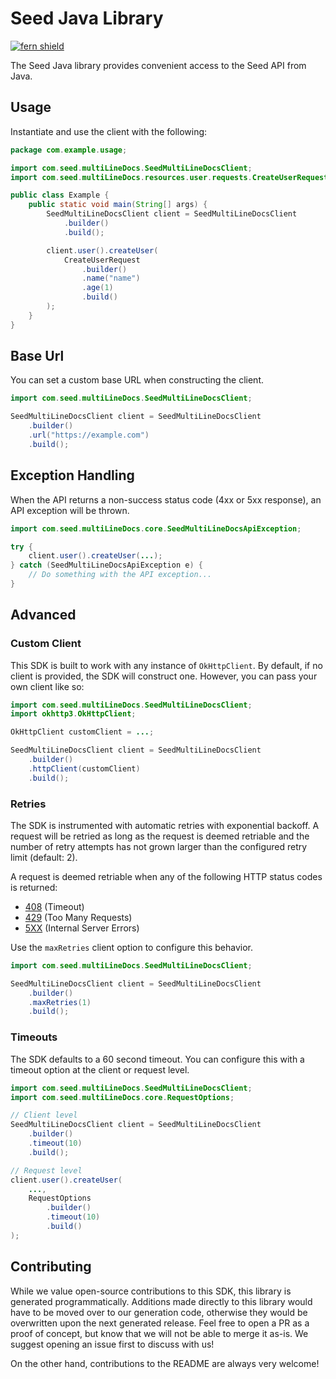 # Seed Java Library

[![fern shield](https://img.shields.io/badge/%F0%9F%8C%BF-Built%20with%20Fern-brightgreen)](https://buildwithfern.com?utm_source=github&utm_medium=github&utm_campaign=readme&utm_source=Seed%2FJava)

The Seed Java library provides convenient access to the Seed API from Java.

## Usage

Instantiate and use the client with the following:

```java
package com.example.usage;

import com.seed.multiLineDocs.SeedMultiLineDocsClient;
import com.seed.multiLineDocs.resources.user.requests.CreateUserRequest;

public class Example {
    public static void main(String[] args) {
        SeedMultiLineDocsClient client = SeedMultiLineDocsClient
            .builder()
            .build();

        client.user().createUser(
            CreateUserRequest
                .builder()
                .name("name")
                .age(1)
                .build()
        );
    }
}
```

## Base Url

You can set a custom base URL when constructing the client.

```java
import com.seed.multiLineDocs.SeedMultiLineDocsClient;

SeedMultiLineDocsClient client = SeedMultiLineDocsClient
    .builder()
    .url("https://example.com")
    .build();
```

## Exception Handling

When the API returns a non-success status code (4xx or 5xx response), an API exception will be thrown.

```java
import com.seed.multiLineDocs.core.SeedMultiLineDocsApiException;

try {
    client.user().createUser(...);
} catch (SeedMultiLineDocsApiException e) {
    // Do something with the API exception...
}
```

## Advanced

### Custom Client

This SDK is built to work with any instance of `OkHttpClient`. By default, if no client is provided, the SDK will construct one. 
However, you can pass your own client like so:

```java
import com.seed.multiLineDocs.SeedMultiLineDocsClient;
import okhttp3.OkHttpClient;

OkHttpClient customClient = ...;

SeedMultiLineDocsClient client = SeedMultiLineDocsClient
    .builder()
    .httpClient(customClient)
    .build();
```

### Retries

The SDK is instrumented with automatic retries with exponential backoff. A request will be retried as long
as the request is deemed retriable and the number of retry attempts has not grown larger than the configured
retry limit (default: 2).

A request is deemed retriable when any of the following HTTP status codes is returned:

- [408](https://developer.mozilla.org/en-US/docs/Web/HTTP/Status/408) (Timeout)
- [429](https://developer.mozilla.org/en-US/docs/Web/HTTP/Status/429) (Too Many Requests)
- [5XX](https://developer.mozilla.org/en-US/docs/Web/HTTP/Status/500) (Internal Server Errors)

Use the `maxRetries` client option to configure this behavior.

```java
import com.seed.multiLineDocs.SeedMultiLineDocsClient;

SeedMultiLineDocsClient client = SeedMultiLineDocsClient
    .builder()
    .maxRetries(1)
    .build();
```

### Timeouts

The SDK defaults to a 60 second timeout. You can configure this with a timeout option at the client or request level.

```java
import com.seed.multiLineDocs.SeedMultiLineDocsClient;
import com.seed.multiLineDocs.core.RequestOptions;

// Client level
SeedMultiLineDocsClient client = SeedMultiLineDocsClient
    .builder()
    .timeout(10)
    .build();

// Request level
client.user().createUser(
    ...,
    RequestOptions
        .builder()
        .timeout(10)
        .build()
);
```

## Contributing

While we value open-source contributions to this SDK, this library is generated programmatically.
Additions made directly to this library would have to be moved over to our generation code,
otherwise they would be overwritten upon the next generated release. Feel free to open a PR as
a proof of concept, but know that we will not be able to merge it as-is. We suggest opening
an issue first to discuss with us!

On the other hand, contributions to the README are always very welcome!